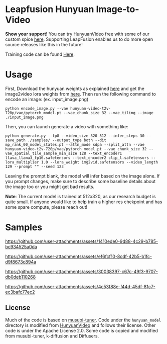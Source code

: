 # Leapfusion Hunyuan Image-to-Video
**Show your support!** You can try HunyuanVideo free with some of our custom spice [here](https://leapfusion.ai/). Supporting LeapFusion enables us to do more open source releases like this in the future!

Training code can be found [Here](https://github.com/AeroScripts/musubi-tuner-img2video).

# Usage
First, Download the hunyuan weights as explained [here](https://github.com/AeroScripts/musubi-tuner-img2video/tree/main?tab=readme-ov-file#use-the-official-hunyuanvideo-model) and get the image2video lora weights from [here](https://huggingface.co/leapfusion-image2vid-test/image2vid-512x320/blob/main/img2vid.safetensors). Then run the following command to encode an image: (ex. input_image.png)
```
python encode_image.py --vae hunyuan-video-t2v-720p/vae/pytorch_model.pt --vae_chunk_size 32 --vae_tiling --image ./input_image.png
```

Then, you can launch generate a video with something like:
```
python generate.py --fp8 --video_size 320 512 --infer_steps 30 --save_path ./samples/ --output_type both --dit mp_rank_00_model_states.pt --attn_mode sdpa --split_attn --vae hunyuan-video-t2v-720p/vae/pytorch_model.pt --vae_chunk_size 32 --vae_spatial_tile_sample_min_size 128 --text_encoder1 llava_llama3_fp16.safetensors --text_encoder2 clip_l.safetensors --lora_multiplier 1.0 --lora_weight img2vid.safetensors --video_length 129 --prompt "" --seed 123 
```
Leaving the prompt blank, the model will infer based on the image alone. If you prompt changes, make sure to describe some baseline details about the image too or you might get bad results.

**Note**: The current model is trained at 512x320, as our research budget is quite small. If anyone would like to help train a higher res chekpoint and has some spare compute, please reach out!

# Samples
https://github.com/user-attachments/assets/1410ede0-9d88-4c29-b785-bc934525a0da

https://github.com/user-attachments/assets/ef6fcf10-8cdf-42b5-b1fc-d9f8673c894a

https://github.com/user-attachments/assets/30038397-c67c-49f3-9707-db0deb110268

https://github.com/user-attachments/assets/4c53f88e-f44d-45df-81c7-ec3bafc77ec2



## License

Much of the code is based on [musubi-tuner](https://github.com/kohya-ss/musubi-tuner). Code under the `hunyuan_model` directory is modified from [HunyuanVideo](https://github.com/Tencent/HunyuanVideo) and follows their license.
Other code is under the Apache License 2.0. Some code is copied and modified from musubi-tuner, k-diffusion and Diffusers.
